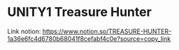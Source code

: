 # UNITY1 Treasure Hunter
Link notion: https://www.notion.so/TREASURE-HUNTER-1a36e6fc4d6780b68041f8cefabf4c0e?source=copy_link
